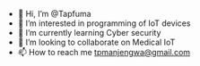 - 👋 Hi, I’m @Tapfuma
- 👀 I’m interested in programming of IoT devices
- 🌱 I’m currently learning Cyber security
- 💞️ I’m looking to collaborate on Medical IoT
- 📫 How to reach me tpmanjengwa@gmail.com

<!---
TapfumaMan/TapfumaMan is a ✨ special ✨ repository because its `README.md` (this file) appears on your GitHub profile.
You can click the Preview link to take a look at your changes.
--->
